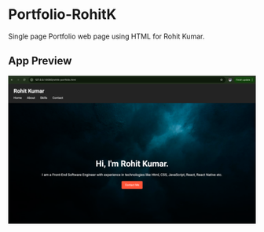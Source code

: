 # Portfolio-RohitK

Single page Portfolio web page using HTML for Rohit Kumar.

## App Preview

![App Screenshot](assets/app-ss.png)
